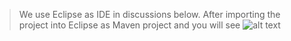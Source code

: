>We use Eclipse as IDE in discussions below. After importing the project into Eclipse as Maven project and you will see
![alt text](image/infrastructure.png)



